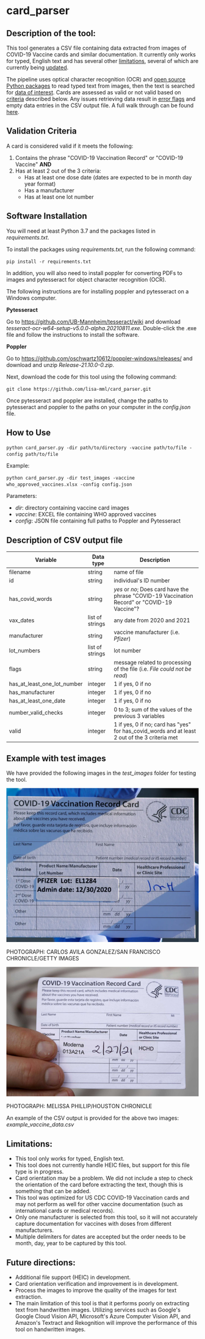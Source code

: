 # card_parser

## Description of the tool:

This tool generates a CSV file containing data extracted from images of COVID-19 Vaccine cards and similar documentation. It currently only works for typed, English text and has several other [limitations](#limitations), several of which are currently being [updated](#future-directions).  

The pipeline uses optical character recognition (OCR) and [open source Python packages](#software-installation) to read typed text from images, then the text is searched for [data of interest](#description-of-csv-output-file). Cards are assessed as valid or not valid based on [criteria](#validation-criteria) described below. Any issues retrieving data result in [error flags](#description-of-csv-output-file) and empty data entries in the CSV output file. A full walk through can be found [here](#how-to-use).  

## Validation Criteria

A card is considered valid if it meets the following:

1. Contains the phrase "COVID-19 Vaccination Record" or "COVID-19 Vaccine" **AND**
2. Has at least 2 out of the 3 criteria:
   * Has at least one dose date (dates are expected to be in month day year format)
   * Has a manufacturer
   * Has at least one lot number

## Software Installation

You will need at least Python 3.7 and the packages listed in *requirements.txt*.

To install the packages using *requirements.txt*, run the following command:

`pip install -r requirements.txt`

In addition, you will also need to install poppler for converting PDFs to images and pytesseract for object character recognition (OCR). 

The following instructions are for installing poppler and pytesseract on a Windows computer.

**Pytesseract**

Go to https://github.com/UB-Mannheim/tesseract/wiki and download *tesseract-ocr-w64-setup-v5.0.0-alpha.20210811.exe*. 
Double-click the .exe file and follow the instructions to install the software.

**Poppler**

Go to https://github.com/oschwartz10612/poppler-windows/releases/ and download and unzip *Release-21.10.0-0.zip*.

Next, download the code for this tool using the following command:

`git clone https://github.com/lisa-mml/card_parser.git`

Once pytesseract and poppler are installed, change the paths to pytesseract and poppler to the paths on your computer in the *config.json* file.

## How to Use

`python card_parser.py -dir path/to/directory -vaccine path/to/file -config path/to/file`

Example:

`python card_parser.py -dir test_images -vaccine who_approved_vaccines.xlsx -config config.json`

Parameters:

 * *dir*: directory containing vaccine card images
 * *vaccine*: EXCEL file containing WHO approved vaccines
 * *config*: JSON file containing full paths to Poppler and Pytesseract

## Description of CSV output file

| Variable  | Data type | Description
| ----------| ----------| -----------|
| filename  | string  | name of file |
| id  | string | individual's ID number |
| has_covid_words | string | *yes*  or *no*; Does card have the phrase "COVID-19 Vaccination Record" or "COVID-19 Vaccine"? |
| vax_dates | list of strings | any date from 2020 and 2021 |
| manufacturer | string | vaccine manufacturer (i.e. *Pfizer*) |
| lot_numbers | list of strings | lot number | 
| flags | string | message related to processing of the file (i.e. *File could not be read*) |
| has_at_least_one_lot_number | integer | 1 if yes, 0 if no |
| has_manufacturer | integer | 1 if yes, 0 if no |
| has_at_least_one_date | integer | 1 if yes, 0 if no |
| number_valid_checks | integer | 0 to 3; sum of the values of the previous 3 variables |
| valid | integer | 1 if yes, 0 if no; card has "yes" for has_covid_words and at least 2 out of the 3 criteria met |

## Example with test images

We have provided the following images in the *test_images* folder for testing the tool. 

![Image 1](/test_images/255555_vaccine_card.PNG)

PHOTOGRAPH: CARLOS AVILA GONZALEZ/SAN FRANCISCO CHRONICLE/GETTY IMAGES

![Image 2](/test_images/24444_vaccine_card.jpg)

PHOTOGRAPH: MELISSA PHILLIP/HOUSTON CHRONICLE

An example of the CSV output is provided for the above two images: *example_vaccine_data.csv*

## Limitations:
* This tool only works for typed, English text.
* This tool does not currently handle HEIC files, but support for this file type is in progress.
* Card orientation may be a problem. We did not include a step to check the orientation of the card before extracting the text, though this is something that can be added.
* This tool was optimized for US CDC COVID-19 Vaccination cards and may not perform as well for other vaccine documentation (such as international cards or medical records).
* Only one manufacturer is selected from this tool, so it will not accurately capture documentation for vaccines with doses from different manufacturers.
* Multiple delimiters for dates are accepted but the order needs to be month, day, year to be captured by this tool.

## Future directions:
* Additional file support (HEIC) in development.
* Card orientation verification and improvement is in development.
* Process the images to improve the quality of the images for text extraction.
* The main limitation of this tool is that it performs poorly on extracting text from handwritten images. Utilizing services such as Google's Google Cloud Vision API, Microsoft's Azure Computer Vision API, and Amazon's Textract and Rekognition will improve the performance of this tool on handwritten images.
